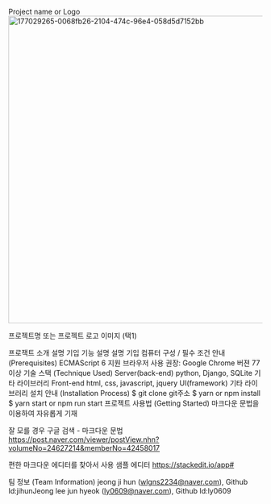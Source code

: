 Project name or Logo
<img width="610" alt="177029265-0068fb26-2104-474c-96e4-058d5d7152bb" src="https://user-images.githubusercontent.com/83737075/180098106-b5789a71-2c92-47bb-8b0f-fb6d463713cf.png">


프로젝트명 또는 프로젝트 로고 이미지 (택1)

프로잭트 소개
설명 기입
기능 설명
설명 기입
컴퓨터 구성 / 필수 조건 안내 (Prerequisites)
ECMAScript 6 지원 브라우저 사용
권장: Google Chrome 버젼 77 이상
기술 스택 (Technique Used)
Server(back-end)
python, Django, SQLite
기타 라이브러리
Front-end
html, css, javascript, jquery
UI(framework)
기타 라이브러리
설치 안내 (Installation Process)
$ git clone git주소
$ yarn or npm install
$ yarn start or npm run start
프로젝트 사용법 (Getting Started)
마크다운 문법을 이용하여 자유롭게 기재

잘 모를 경우 구글 검색 - 마크다운 문법 https://post.naver.com/viewer/postView.nhn?volumeNo=24627214&memberNo=42458017

편한 마크다운 에디터를 찾아서 사용 샘플 에디터 https://stackedit.io/app#

팀 정보 (Team Information)
jeong ji hun (wlgns2234@naver.com), Github Id:jihunJeong
lee jun hyeok (ly0609@naver.com), Github Id:ly0609

